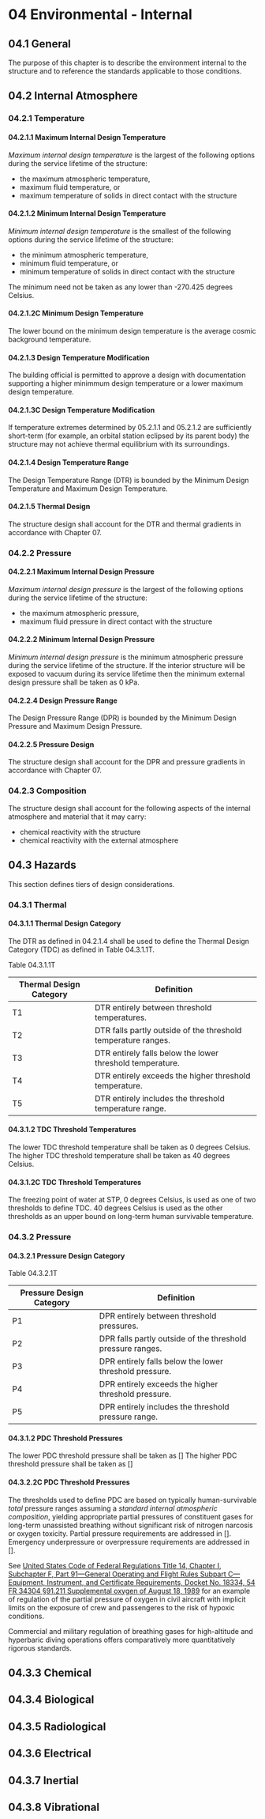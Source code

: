 # 04 Environmental - Internal

## 04.1 General
The purpose of this chapter is to describe the environment internal to the structure and to reference the standards applicable to those conditions.

## 04.2 Internal Atmosphere
### 04.2.1 Temperature
#### 04.2.1.1 Maximum Internal Design Temperature
*Maximum internal design temperature* is the largest of the following options during the service lifetime of the structure:
- the maximum atmospheric temperature,
- maximum fluid temperature, or
- maximum temperature of solids in direct contact with the structure

#### 04.2.1.2 Minimum Internal Design Temperature
*Minimum internal design temperature* is the smallest of the following options during the service lifetime of the structure:
- the minimum atmospheric temperature,
- minimum fluid temperature, or
- minimum temperature of solids in direct contact with the structure

The minimum need not be taken as any lower than -270.425 degrees Celsius.

#### 04.2.1.2C Minimum Design Temperature
The lower bound on the minimum design temperature is the average cosmic background temperature.

#### 04.2.1.3 Design Temperature Modification
The building official is permitted to approve a design with documentation supporting a higher minimmum design temperature or a lower maximum design temperature.

#### 04.2.1.3C Design Temperature Modification
If temperature extremes determined by 05.2.1.1 and 05.2.1.2 are sufficiently short-term (for example, an orbital station eclipsed by its parent body) the structure may not achieve thermal equilibrium with its surroundings.

#### 04.2.1.4 Design Temperature Range
The Design Temperature Range (DTR) is bounded by the Minimum Design Temperature and Maximum Design Temperature.

#### 04.2.1.5 Thermal Design
The structure design shall account for the DTR and thermal gradients in accordance with Chapter 07.

### 04.2.2 Pressure
#### 04.2.2.1 Maximum Internal Design Pressure
*Maximum internal design pressure* is the largest of the following options during the service lifetime of the structure:
- the maximum atmospheric pressure,
- maximum fluid pressure in direct contact with the structure

#### 04.2.2.2 Minimum Internal Design Pressure
*Minimum internal design pressure* is the minimum atmospheric pressure during the service lifetime of the structure. If the interior structure will be exposed to vacuum during its service lifetime then the minimum external design pressure shall be taken as 0 kPa.

#### 04.2.2.4 Design Pressure Range
The Design Pressure Range (DPR) is bounded by the Minimum Design Pressure and Maximum Design Pressure.

#### 04.2.2.5 Pressure Design
The structure design shall account for the DPR and pressure gradients in accordance with Chapter 07.

### 04.2.3 Composition

The structure design shall account for the following aspects of the internal atmosphere and material that it may carry:

- chemical reactivity with the structure
- chemical reactivity with the external atmosphere

## 04.3 Hazards
This section defines tiers of design considerations.

### 04.3.1 Thermal
#### 04.3.1.1 Thermal Design Category
The DTR as defined in 04.2.1.4 shall be used to define the Thermal Design Category (TDC) as defined in Table 04.3.1.1T.

Table 04.3.1.1T

| Thermal Design Category | Definition |
| ----------- | ----------- |
| T1 | DTR entirely between threshold temperatures. |
| T2 | DTR falls partly outside of the threshold temperature ranges. |
| T3 | DTR entirely falls below the lower threshold temperature. |
| T4 | DTR entirely exceeds the higher threshold temperature. |
| T5 | DTR entirely includes the threshold temperature range. |

#### 04.3.1.2 TDC Threshold Temperatures
The lower TDC threshold temperature shall be taken as 0 degrees Celsius.
The higher TDC threshold temperature shall be taken as 40 degrees Celsius.

#### 04.3.1.2C TDC Threshold Temperatures
The freezing point of water at STP, 0 degrees Celsius, is used as one of two thresholds to define TDC. 40 degrees Celsius is used as the other thresholds as an upper bound on long-term human survivable temperature.

### 04.3.2 Pressure
#### 04.3.2.1 Pressure Design Category

Table 04.3.2.1T

| Pressure Design Category | Definition |
| ----------- | ----------- |
| P1 | DPR entirely between threshold pressures. |
| P2 | DPR falls partly outside of the threshold pressure ranges. |
| P3 | DPR entirely falls below the lower threshold pressure. |
| P4 | DPR entirely exceeds the higher threshold pressure. |
| P5 | DPR entirely includes the threshold pressure range. |

#### 04.3.1.2 PDC Threshold Pressures
The lower PDC threshold pressure shall be taken as []
The higher PDC threshold pressure shall be taken as []

#### 04.3.2.2C PDC Threshold Pressures
The thresholds used to define PDC are based on typically human-survivable *total* pressure ranges assuming a *standard internal atmospheric composition*, yielding appropriate partial pressures of constituent gases for long-term unassisted breathing without significant risk of nitrogen narcosis or oxygen toxicity. Partial pressure requirements are addressed in []. Emergency underpressure or overpressure requirements are addressed in [].

See [United States Code of Federal Regulations Title 14, Chapter I, Subchapter F, Part 91—General Operating and Flight Rules Subpart C—Equipment, Instrument, and Certificate Requirements, Docket No. 18334, 54 FR 34304 §91.211 Supplemental oxygen of August 18, 1989](https://www.ecfr.gov/cgi-bin/text-idx?SID=2b854616f1b780d1a92192497b708362&mc=true&node=pt14.2.91&rgn=div5#se14.2.91_1211) for an example of regulation of the partial pressure of oxygen in civil aircraft with implicit limits on the exposure of crew and passengeres to the risk of hypoxic conditions.

Commercial and military regulation of breathing gases for high-altitude and hyperbaric diving operations offers comparatively more quantitatively rigorous standards. 

## 04.3.3 Chemical

## 04.3.4 Biological

## 04.3.5 Radiological

## 04.3.6 Electrical

## 04.3.7 Inertial

## 04.3.8 Vibrational
